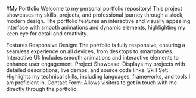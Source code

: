 #My Portfolio
Welcome to my personal portfolio repository! This project showcases my skills, projects, and professional journey through a sleek, modern design. The portfolio features an interactive and visually appealing interface with smooth animations and dynamic elements, highlighting my keen eye for detail and creativity.

Features
Responsive Design: The portfolio is fully responsive, ensuring a seamless experience on all devices, from desktops to smartphones.
Interactive UI: Includes smooth animations and interactive elements to enhance user engagement.
Project Showcase: Displays my projects with detailed descriptions, live demos, and source code links.
Skill Set: Highlights my technical skills, including languages, frameworks, and tools I am proficient in.
Contact Form: Allows visitors to get in touch with me directly through the portfolio.
